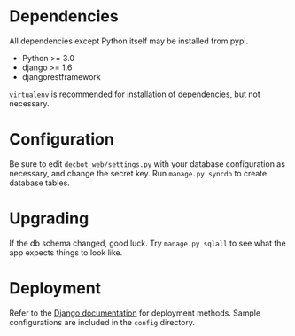 # Dependencies
All dependencies except Python itself may be installed from pypi.

 * Python >= 3.0
 * django >= 1.6
 * djangorestframework

`virtualenv` is recommended for installation of dependencies, but not necessary.

# Configuration
Be sure to edit `decbot_web/settings.py` with your database configuration as
necessary, and change the secret key. Run `manage.py syncdb` to create database
tables.

# Upgrading
If the db schema changed, good luck. Try `manage.py sqlall` to see what the app
expects things to look like.

# Deployment
Refer to the [Django documentation](https://docs.djangoproject.com/en/1.6/howto/deployment/)
for deployment methods. Sample configurations are included in the `config` directory.
